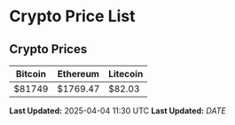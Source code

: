 # Crypto Price List

## Crypto Prices
| Bitcoin | Ethereum | Litecoin |
| ------- | -------- | -------- |
| $81749 | $1769.47 | $82.03 |
**Last Updated:** 2025-04-04 11:30 UTC
**Last Updated:** $DATE$
